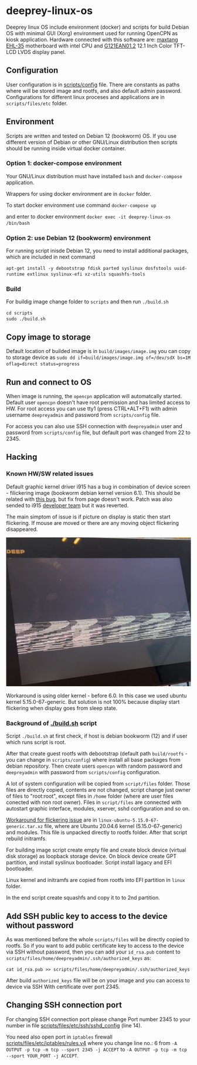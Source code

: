 # deeprey-linux-os
Deeprey linux OS include environment (docker) and scripts for build Debian OS with minimal GUI (Xorg) environment used for running OpenCPN as kiosk application. Hardware connected with this software are: [maxtang EHL-35](docs/EHL-35.pdf) motherboard with intel CPU and [G121EAN01.2](docs/G121EAN01.2.pdf) 12.1 Inch Color TFT-LCD LVDS display panel.

## Configuration
User configuration is in [scripts/config](scripts/config) file. There are constants as paths where will be stored image and rootfs, and also default admin password. Configurations for different linux proceses and applications are in `scripts/files/etc` folder.

## Environment
Scripts are written and tested on Debian 12 (bookworm) OS. If you use different version of Debian or other GNU/Linux distribution then scripts should be running inside virtual docker container.

### Option 1: docker-compose environment
Your GNU/Linux distribution must have installed `bash` and `docker-compose` application.

Wrappers for using docker environment are in `docker` folder.

To start docker environment use command `docker-compose up`

and enter to docker environment `docker exec -it deeprey-linux-os /bin/bash`

### Option 2: use Debian 12 (bookworm) environment
For running script inisde Debian 12, you need to install additional packages, which are included in next command

```
apt-get install -y debootstrap fdisk parted syslinux dosfstools uuid-runtime extlinux syslinux-efi xz-utils squashfs-tools 
```

### Build
For buildig image change folder to `scripts` and then run `./build.sh`

```
cd scripts
sudo ./build.sh
```

## Copy image to storage
Default location of builded image is in `build/images/image.img` you can copy to storage device as `sudo dd if=build/images/image.img of=/dev/sdX bs=1M oflag=direct status=progress`

## Run and connect to OS
When image is running, the `opencpn` application will automatcally started. Default user `opencpn` doesn't have root permission and has limited access to HW. For root access you can use tty1 (press CTRL+ALT+F1) with admin username `deepreyadmin` and password from `scripts/config` file.

For access you can also use SSH connection with `deepreyadmin` user and password from `scripts/config` file, but default port was changed from 22 to 2345. 

## Hacking
### Known HW/SW related issues

Default graphic kernel driver i915 has a bug in combination of device screen - filickering image (bookworm debian kernel version 6.1). This should be related with [this bug](https://gitlab.freedesktop.org/drm/i915/kernel/-/issues/8146), but fix from page doesn't work. Patch was also sended to i915 [developer team](https://patchwork.freedesktop.org/patch/552713/) but it was reverted.

The main simptom of issue is if picture on display is static then start flickering. If mouse are moved or there are any moving object flickering disappeared.

[![flickering](docs/flickering.png)](docs/flickering.mov)

Workaround is using older kernel - before 6.0. In this case we used ubuntu kernel 5.15.0-67-generic. But solution is not 100% because display start flickering when display goes from sleep state.

### Background of [./build.sh](scripts/build.sh) script

Script `./build.sh` at first check, if host is debian bookworm (12) and if user which runs script is root.

After that create guest rootfs with debootstrap (default path `build/rootfs` - you can change in `scripts/config`) where install all base packages from debian repository. Then create users `opencpn` with random password and `deepreyadmin` with password from `scripts/config` configuration. 

A lot of system configuration will be copied from `script/files` folder. Those files are directly copied, contents are not changed, script change just owner of files to "root:root", except files in `/home` folder (where are user files conected with non root owner). Files in `script/files` are connected with autostart graphic interface, modules, xserver, sshd configuration and so on.

[Workaround for flickering issue](#known-hwsw-related-issues) are in `linux-ubuntu-5.15.0-67-generic.tar.xz` file, where are Ubuntu 20.04.6 kernel (5.15.0-67-generic) and modules. This file is unpacked directly to rootfs folder. After that script rebuild initramfs.

For building image script create empty file and create block device (virtual disk storage) as loopback storage device. On block device create GPT partition, and install syslinux bootloader. Script install lagacy and EFI bootloader.

Linux kernel and initramfs are copied from rootfs into EFI partition in `linux` folder.

In the end script create squashfs and copy it to to 2nd partition.

## Add SSH public key to access to the device without password
As was mentioned before the whole `scripts/files` will be directly copied to rootfs. So if you want to add public certificate key to access to the device via SSH without password, then you can add your `id_rsa.pub` content to `scripts/files/home/deepreyadmin/.ssh/authorized_keys` as:

```
cat id_rsa.pub >> scripts/files/home/deepreyadmin/.ssh/authorized_keys
```

After build `authorized_keys` file will be on your image and you can access to device via SSH With certificate over port 2345.

## Changing SSH connection port
For changing SSH connection port please change Port number 2345 to your number in file [scripts/files/etc/ssh/sshd_config](scripts/files/etc/ssh/sshd_config) (line 14).

You need also open port in `iptables` firewall [scripts/files/etc/iptables/rules.v4](scripts/files/etc/iptables/rules.v4) where you change line no.: 6 from `-A OUTPUT -p tcp -m tcp --sport 2345 -j ACCEPT` to `-A OUTPUT -p tcp -m tcp --sport YOUR_PORT -j ACCEPT`.
